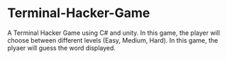 # Terminal-Hacker-Game
A Terminal Hacker Game using C# and unity. In this game, the player will choose between different levels (Easy, Medium, Hard).
In this game, the plyaer will guess the word displayed.
